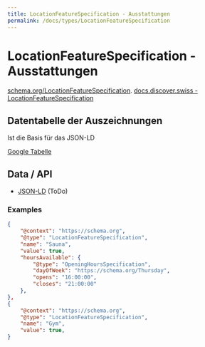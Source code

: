 ```yaml
---
title: LocationFeatureSpecification - Ausstattungen
permalink: /docs/types/LocationFeatureSpecification
---
```

# LocationFeatureSpecification - Ausstattungen

[schema.org/LocationFeatureSpecification](https://schema.org/LocationFeatureSpecification).
[docs.discover.swiss - LocationFeatureSpecification](https://docs.discover.swiss/dev/reference/dataschema/definition/infocenter-classes/LocationFeatureSpecification/)

## Datentabelle der Auszeichnungen
Ist die Basis für das JSON-LD

[Google Tabelle](https://docs.google.com/spreadsheets/d/1GnhG0kU3Nfkry1wTNCbapPzWXL9XswWIsL7rMmyDpsw/edit#gid=0)

## Data / API

* [JSON-LD](/api/types/LocationFeatureSpecification/index.jsonld) (ToDo)

### Examples
```json
{
    "@context": "https://schema.org",
    "@type": "LocationFeatureSpecification",
    "name": "Sauna",
    "value": true,
    "hoursAvailable": {
        "@type": "OpeningHoursSpecification",
        "dayOfWeek": "https://schema.org/Thursday",
        "opens": "16:00:00",
        "closes": "21:00:00"
    },
},
{
    "@context": "https://schema.org",
    "@type": "LocationFeatureSpecification",
    "name": "Gym",
    "value": true,
}
```